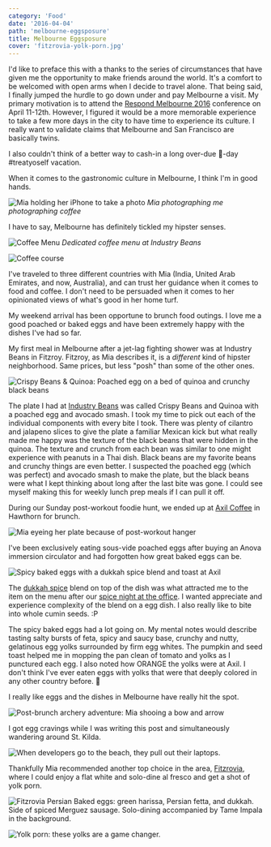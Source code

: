 ```yaml
---
category: 'Food'
date: '2016-04-04'
path: 'melbourne-eggsposure'
title: Melbourne Eggsposure
cover: 'fitzrovia-yolk-porn.jpg'
---
```


I'd like to preface this with a thanks to the series of circumstances that have given me the opportunity to make friends around the world.
It's a comfort to be welcomed with open arms when I decide to travel alone. That being said, I finally jumped the hurdle to go down under and pay Melbourne a visit.
My primary motivation is to attend the [Respond Melbourne 2016](http://www.webdirections.org/respond16/#speakers) conference on April 11-12th. However, I figured it would be a more memorable experience to take a few more days in the city to have time to experience its culture. I really want to validate claims that Melbourne and San Francisco are basically twins.

I also couldn't think of a better way to cash-in a long over-due :cake:-day #treatyoself vacation.

When it comes to the gastronomic culture in Melbourne, I think I'm in good hands.

![Mia holding her iPhone to take a photo](mia-melb-guide.jpg)
_Mia photographing me photographing coffee_

I have to say, Melbourne has definitely tickled my hipster senses.

![Coffee Menu](industry-beans-menu.jpg)
_Dedicated coffee menu at Industry Beans_

![Coffee course](coffee-course.jpg)

I've traveled to three different countries with Mia (India, United Arab Emirates, and now, Australia), and can trust her guidance when it comes to food and coffee.
I don't need to be persuaded when it comes to her opinionated views of what's good in her home turf.

My weekend arrival has been opportune to brunch food outings. I love me a good poached or baked eggs and have been extremely happy with the dishes I've had so far.

My first meal in Melbourne after a jet-lag fighting shower was at Industry Beans in Fitzroy. Fitzroy, as Mia describes it, is a _different_ kind of hipster neighborhood. Same prices, but less "posh" than some of the other ones.

![Crispy Beans & Quinoa: Poached egg on a bed of quinoa and crunchy black beans](crispy-beans.jpg)

The plate I had at [Industry Beans](http://industrybeans.com/pages/seasonal-menu) was called Crispy Beans and Quinoa with a poached egg and avocado smash.
I took my time to pick out each of the individual components with every bite I took. There was plenty of cilantro and jalapeno slices to give the plate a familiar Mexican kick but what really made me happy was the texture of the black beans that were hidden in the quinoa.
The texture and crunch from each bean was similar to one might experience with peanuts in a Thai dish. Black beans are my favorite beans and crunchy things are even better.
I suspected the poached egg (which was perfect) and avocado smash to make the plate, but the black beans were what I kept thinking about long after the last bite was gone. I could see myself making this for weekly lunch prep meals if I can pull it off.

During our Sunday post-workout foodie hunt, we ended up at [Axil Coffee](http://axilcoffee.com.au/) in Hawthorn for brunch.

![Mia eyeing her plate because of post-workout hanger](mia-brunch.jpg)

I've been exclusively eating sous-vide poached eggs after buying an Anova immersion circulator and had forgotten how great baked eggs can be.

![Spicy baked eggs with a dukkah spice blend and toast at Axil](axil-baked-eggs.jpg)

The [dukkah spice](http://www.thekitchn.com/egyptian-spice-mix-dukkah-91659) blend on top of the dish was what attracted me to the item on the menu after our [spice night at the office](/spice-night/).
I wanted appreciate and experience complexity of the blend on a egg dish. I also really like to bite into whole cumin seeds. :P

The spicy baked eggs had a lot going on. My mental notes would describe tasting salty bursts of feta, spicy and saucy base, crunchy and nutty, gelatinous egg yolks surrounded by firm egg whites.
The pumpkin and seed toast helped me in mopping the pan clean of tomato and yolks as I punctured each egg. I also noted how ORANGE the yolks were at Axil.
I don't think I've ever eaten eggs with yolks that were that deeply colored in any other country before. :egg:

I really like eggs and the dishes in Melbourne have really hit the spot.

![Post-brunch archery adventure: Mia shooing a bow and arrow](mia-bowwoman.jpg)

I got egg cravings while I was writing this post and simultaneously wandering around St. Kilda.

![When developers go to the beach, they pull out their laptops.](beached-developer.jpg)

Thankfully Mia recommended another top choice in the area, [Fitzrovia](http://fitzrovia.com.au/breakfast/), where I could enjoy a flat white and solo-dine al fresco and get a shot of yolk porn.

![Fitzrovia Persian Baked eggs: green harissa, Persian fetta, and dukkah. Side of spiced Merguez sausage. Solo-dining accompanied by Tame Impala in the background.](fitzrovia-persian-take.jpg)

![Yolk porn: these yolks are a game changer.](fitzrovia-yolk-porn.jpg)
